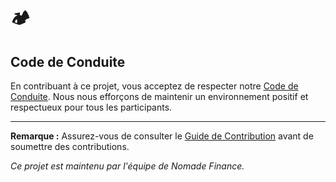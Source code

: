 # 🏕️

## Code de Conduite

En contribuant à ce projet, vous acceptez de respecter notre [Code de Conduite](CODE_DE_CONDUITE.md). 
Nous nous efforçons de maintenir un environnement positif et respectueux pour tous les participants.

---

**Remarque :** Assurez-vous de consulter le [Guide de Contribution](CONTRIBUTIONS.md) avant de soumettre des contributions.

*Ce projet est maintenu par l'équipe de Nomade Finance.*
